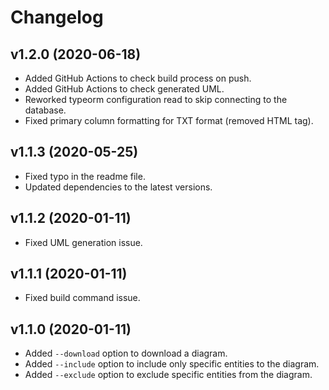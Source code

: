 # Changelog

## v1.2.0 (2020-06-18)
- Added GitHub Actions to check build process on push.
- Added GitHub Actions to check generated UML.
- Reworked typeorm configuration read to skip connecting to the database.
- Fixed primary column formatting for TXT format (removed HTML tag).

## v1.1.3 (2020-05-25)
- Fixed typo in the readme file.
- Updated dependencies to the latest versions.

## v1.1.2 (2020-01-11) 
- Fixed UML generation issue.

## v1.1.1 (2020-01-11)

- Fixed build command issue.

## v1.1.0 (2020-01-11)

- Added `--download` option to download a diagram.
- Added `--include` option to include only specific entities to the diagram.
- Added `--exclude` option to exclude specific entities from the diagram.
